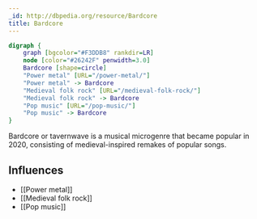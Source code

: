 ```yaml
---
_id: http://dbpedia.org/resource/Bardcore
title: Bardcore
---
```


```dot
digraph {
	graph [bgcolor="#F3DDB8" rankdir=LR]
	node [color="#26242F" penwidth=3.0]
	Bardcore [shape=circle]
	"Power metal" [URL="/power-metal/"]
	"Power metal" -> Bardcore
	"Medieval folk rock" [URL="/medieval-folk-rock/"]
	"Medieval folk rock" -> Bardcore
	"Pop music" [URL="/pop-music/"]
	"Pop music" -> Bardcore
}
```

Bardcore or tavernwave is a musical microgenre that became popular in 2020, consisting of medieval-inspired remakes of popular songs.

## Influences
- [[Power metal]]
- [[Medieval folk rock]]
- [[Pop music]]
